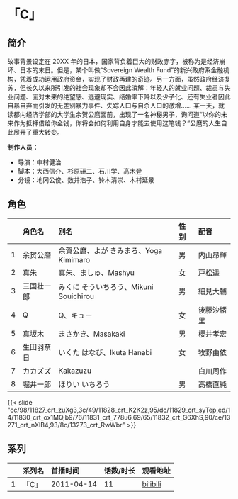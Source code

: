 # 「C」


## 简介

故事背景设定在 20XX 年的日本，国家背负着巨大的财政赤字，被称为是经济崩坏、日本的末日。但是，某个叫做“Sovereign Wealth Fund”的新兴政府系金融机构，凭着成功运用政府资金，实现了财政再建的奇迹。另一方面，虽然政府经济复苏，但长久以来所引发的社会现象却不会因此消解：年轻人的就业问题、裁员与失业问题、面对未来的绝望感、逃避现实、结婚率下降以及少子化、还有失业者因此自暴自弃而引发的无差别暴力事件、失踪人口与自杀人口的激增……
某一天，就读都内经济学部的大学生余贺公麿面前，出现了一名神秘男子，询问道“以你的未来作为抵押借给你金钱，你将会如何利用自身才能去使用这笔钱？”公麿的人生自此展开了重大转变。

**制作人员：**
- 导演：中村健治
- 脚本：大西信介、杉原研二、石川学、高木登
- 分镜：地冈公俊、数井浩子、铃木清崇、木村延景

## 角色

|     |   角色名   |   别名  | 性别 |  配音  |
|:--- |:------  |:----      |:---  |:--   |
| 1 | 余贺公磨 | 余賀公麿、よが きみまろ、Yoga Kimimaro | 男 | 内山昂輝 |
| 2 | 真朱 | 真朱、ましゅ、Mashyu | 女 | 戸松遥 |
| 3 | 三国壮一郎 | みくに そういちろう、Mikuni Souichirou | 男 | 細見大輔 |
| 4 | Q | Q、キュー | 女 | 後藤沙緒里 |
| 5 | 真坂木 | まさかき、Masakaki | 男 | 櫻井孝宏 |
| 6 | 生田羽奈日 | いくた はなび、Ikuta Hanabi | 女 | 牧野由依 |
| 7 | カカズズ | Kakazuzu |  | 白川周作 |
| 8 | 堀井一郎 | ほりい いちろう | 男 | 高橋直純 |

{{< slide "cc/98/11827_crt_zuXg3,3c/49/11828_crt_K2K2z,95/dc/11829_crt_syTep,ed/14/11830_crt_ox1MQ,b9/76/11831_crt_778u6,69/65/11832_crt_G6XhS,90/ce/13271_crt_nXlB4,93/8c/13273_crt_RwWbr" >}}

## 系列

|     |   系列名   |   首播时间  | 话数/时长  | 观看地址 |
|:---  |:------    |:----      |:---       |:---  |
| 1 | 「C」 | 2011-04-14 | 11 | [bilibili](https://www.bilibili.com/bangumi/play/ep15512)  |



